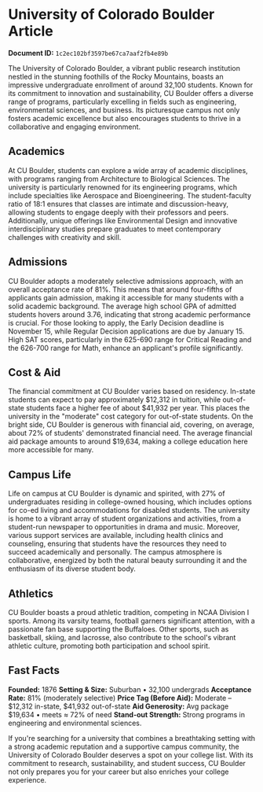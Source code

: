 # University of Colorado Boulder Article

**Document ID:** `1c2ec102bf3597be67ca7aaf2fb4e89b`

The University of Colorado Boulder, a vibrant public research institution nestled in the stunning foothills of the Rocky Mountains, boasts an impressive undergraduate enrollment of around 32,100 students. Known for its commitment to innovation and sustainability, CU Boulder offers a diverse range of programs, particularly excelling in fields such as engineering, environmental sciences, and business. Its picturesque campus not only fosters academic excellence but also encourages students to thrive in a collaborative and engaging environment.

## Academics
At CU Boulder, students can explore a wide array of academic disciplines, with programs ranging from Architecture to Biological Sciences. The university is particularly renowned for its engineering programs, which include specialties like Aerospace and Bioengineering. The student-faculty ratio of 18:1 ensures that classes are intimate and discussion-heavy, allowing students to engage deeply with their professors and peers. Additionally, unique offerings like Environmental Design and innovative interdisciplinary studies prepare graduates to meet contemporary challenges with creativity and skill.

## Admissions
CU Boulder adopts a moderately selective admissions approach, with an overall acceptance rate of 81%. This means that around four-fifths of applicants gain admission, making it accessible for many students with a solid academic background. The average high school GPA of admitted students hovers around 3.76, indicating that strong academic performance is crucial. For those looking to apply, the Early Decision deadline is November 15, while Regular Decision applications are due by January 15. High SAT scores, particularly in the 625-690 range for Critical Reading and the 626-700 range for Math, enhance an applicant's profile significantly.

## Cost & Aid
The financial commitment at CU Boulder varies based on residency. In-state students can expect to pay approximately $12,312 in tuition, while out-of-state students face a higher fee of about $41,932 per year. This places the university in the "moderate" cost category for out-of-state students. On the bright side, CU Boulder is generous with financial aid, covering, on average, about 72% of students' demonstrated financial need. The average financial aid package amounts to around $19,634, making a college education here more accessible for many.

## Campus Life
Life on campus at CU Boulder is dynamic and spirited, with 27% of undergraduates residing in college-owned housing, which includes options for co-ed living and accommodations for disabled students. The university is home to a vibrant array of student organizations and activities, from a student-run newspaper to opportunities in drama and music. Moreover, various support services are available, including health clinics and counseling, ensuring that students have the resources they need to succeed academically and personally. The campus atmosphere is collaborative, energized by both the natural beauty surrounding it and the enthusiasm of its diverse student body.

## Athletics
CU Boulder boasts a proud athletic tradition, competing in NCAA Division I sports. Among its varsity teams, football garners significant attention, with a passionate fan base supporting the Buffaloes. Other sports, such as basketball, skiing, and lacrosse, also contribute to the school's vibrant athletic culture, promoting both participation and school spirit.

## Fast Facts
**Founded:** 1876
**Setting & Size:** Suburban • 32,100 undergrads
**Acceptance Rate:** 81% (moderately selective)
**Price Tag (Before Aid):** Moderate – $12,312 in-state, $41,932 out-of-state
**Aid Generosity:** Avg package $19,634 • meets ≈ 72% of need
**Stand-out Strength:** Strong programs in engineering and environmental sciences.

If you're searching for a university that combines a breathtaking setting with a strong academic reputation and a supportive campus community, the University of Colorado Boulder deserves a spot on your college list. With its commitment to research, sustainability, and student success, CU Boulder not only prepares you for your career but also enriches your college experience.
